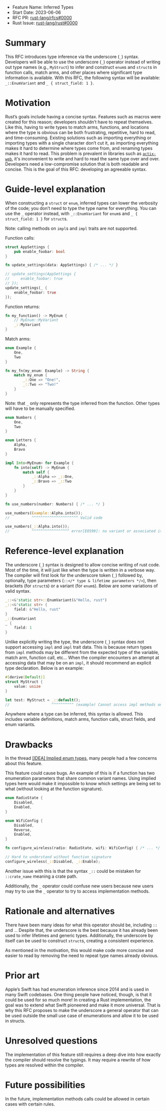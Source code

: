 - Feature Name: Inferred Types
- Start Date: 2023-06-06
- RFC PR: [rust-lang/rfcs#0000](https://github.com/rust-lang/rfcs/pull/0000)
- Rust Issue: [rust-lang/rust#0000](https://github.com/rust-lang/rust/issues/0000)

# Summary
[summary]: #summary

This RFC introduces type inference via the underscore (`_`) syntax. Developers will be able to use the underscore (`_`) operator instead of writing out type names (e.g., `MyStruct`) to infer and construct `enum`s and `struct`s in function calls, match arms, and other places where significant type information is available. With this RFC, the following syntax will be available: `_::EnumVariant` and `_ { struct_field: 1 }`.

# Motivation
[motivation]: #motivation

Rust’s goals include having a concise syntax. Features such as macros were created for this reason; developers shouldn’t have to repeat themselves. Like this, having to write types to match arms, functions, and locations where the type is obvious can be both frustrating, repetitive, hard to read, and time-consuming. Existing solutions such as importing everything or importing types with a single character don’t cut it, as importing everything makes it hard to determine where types come from, and renaming types makes it hard to read. This problem is prevalent in libraries such as [`actix-web`](https://github.com/actix/actix-web/blob/e189e4a3bf60edeff5b5259d4f60488d943eebec/actix-http/src/ws/codec.rs#L123), it's inconvenient to write and hard to read the same type over and over. Developers need a low-compromise solution that is both readable and concise. This is the goal of this RFC: developing an agreeable syntax.

# Guide-level explanation
[guide-level-explanation]: #guide-level-explanation

When constructing a `struct` or `enum`, inferred types can lower the verbosity of the code; you don’t need to type the type name for everything. You can use the `_` operator instead, with `_::EnumVariant` for `enum`s and `_ { struct_field: 1 }` for `struct`s.

Note: calling methods on `impl`s and `impl` traits are not supported.

Function calls:
```rust
struct AppSettings {
    pub enable_foobar: bool
}

fn update_settings(data: AppSettings) { /* ... */ }

// update_settings(AppSettings {
//     enable_foobar: true
// });
update_settings(_ {
    enable_foobar: true
});
```

Function returns:
```rust
fn my_function() -> MyEnum {
    // MyEnum::MyVariant
    _::MyVariant
}
```

Match arms:
```rust
enum Example {
    One,
    Two
}

fn my_fn(my_enum: Example) -> String {
    match my_enum {
        _::One => "One!",
        _::Two => "Two!"
    }
}
```

Note: that `_` only represents the type inferred from the function. Other types will have to be manually specified.
```rust
enum Numbers {
    One,
    Two
}

enum Letters {
    Alpha,
    Bravo
}

impl Into<MyEnum> for Example {
    fn into(self) -> MyEnum {
        match self {
            _::Alpha => _::One,
            _::Bravo => _::Two
        }
    }
}

fn use_numbers(number: Numbers) { /* ... */ }

use_numbers(Example::Alpha.into());
//          ^^^^^^^^^^^^^^^^^^^^^ Valid code

use_numbers(_::Alpha.into());
//          ^^^^^^^^^^^^^^^^^ error[E0599]: no variant or associated item named `Alpha` found for enum `Numbers` in the current scope
```

# Reference-level explanation
[reference-level-explanation]: #reference-level-explanation

The underscore (`_`) syntax is designed to allow concise writing of rust code. Most of the time, it will just like when the type is written in a verbose way. The compiler will first look for the underscore token (`_`) followed by, optionally, type parameters (`::</* type & lifetime parameters */>`), then brackets (for `struct`s) or a variant (for `enum`s). Below are some variations of valid syntax.  
  
```rust  
_::<&'static str>::EnumVariant(&"Hello, rust")  
_::<&'static str> {  
    field: &"Hello, rust"  
}  
_::EnumVariant  
_ {  
    field: 1  
}  
```  
  
Unlike explicitly writing the type, the underscore (`_`) syntax does not support accessing `impl` and `impl` trait data. This is because return types from `impl` methods may be different from the expected type of the variable, match arm, function call, etc… When the compiler encounters an attempt at accessing data that may be on an `impl`, it should recommend an explicit type declaration. Below is an example:  
  
```rust  
#[derive(Default)]  
struct MyStruct {
    value: usize
}

let test: MyStruct = _::default();  
//                   ^^^^^^^^^^ (example) Cannot access impl methods on inferred types. Help: replace `_` with ` MyStruct`.  
```  

Anywhere where a type can be inferred, this syntax is allowed. This includes variable definitions, match arms, function calls, struct fields, and enum variants.

# Drawbacks
[drawbacks]: #drawbacks

In the thread [[IDEA] Implied enum types](https://internals.rust-lang.org/t/idea-implied-enum-types/18349), many people had a few concerns about this feature.

This feature could cause bugs. An example of this is if a function has two enumeration parameters that share common variant names. Using implied types here would make it impossible to know which settings are being set to what (without looking at the function signature).

```rust
enum RadioState {
    Disabled,
    Enabled,
}

enum WifiConfig {
    Disabled,
    Reverse,
    Enabled,
}

fn configure_wireless(radio: RadioState, wifi: WifiConfig) { /* ... */ }

// Hard to understand without function signature
configure_wireless(_::Disabled, _::Enable);
```

Another issue with this is that the syntax `_::` could be mistaken for `::crate_name` meaning a crate path.

Additionally, the `_` operator could confuse new users because new users may try to use the `_` operator to try to access implementation methods.

# Rationale and alternatives
[rationale-and-alternatives]: #rationale-and-alternatives

There have been many ideas for what this operator should be, including `::` and `.`. Despite that, the underscore is the best because it has already been used to infer lifetimes and generic types. Additionally, the underscore by itself can be used to construct `struct`s, creating a consistent experience.

As mentioned in the motivation, this would make code more concise and easier to read by removing the need to repeat type names already obvious.

# Prior art

[prior-art]: #prior-art

Apple’s Swift has had enumeration inference since 2014 and is used in many Swift codebases. One thing people have noticed, though, is that it could be used for so much more! In creating a Rust implementation, the goal was to extend what Swift pioneered and make it more universal. That is why this RFC proposes to make the underscore a general operator that can be used outside the small use case of enumerations and allow it to be used in structs.

# Unresolved questions
[unresolved-questions]: #unresolved-questions

The implementation of this feature still requires a deep dive into how exactly the compiler should resolve the typings. It may require a rewrite of how types are resolved within the compiler.

# Future possibilities
[future-possibilities]: #future-possibilities

In the future, implementation methods calls could be allowed in certain cases with certain rules.
